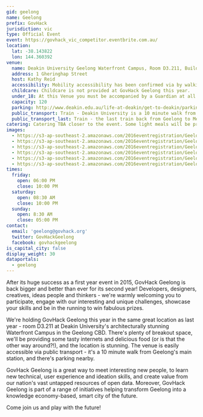 ```yaml
---
gid: geelong
name: Geelong
prefix: GovHack
jurisdiction: vic
type: Official Event
event: https://govhack_vic_competitor.eventbrite.com.au/
location:
  lat: -38.143822
  lon: 144.360392
venue:
  name: Deakin University Geelong Waterfront Campus, Room D3.211, Building D Hay Building, Level 3, Room 211
  address: 1 Gheringhap Street
  host: Kathy Reid
  accessibility: Mobility accessibility has been confirmed via by walking the route to the room without using stairs (http://www.deakin.edu.au/life-at-deakin/health-wellbeing-safety/disability-support/access). From the Gheringhap Street entrance, wheel straight ahead to security. At the elevators to the right of security, go to Level 3 (ground level is level 2). Exit the elevator, and go right. Enter the door to the right of the vending maching. Take the first right to the end of the passageway and you are at room D3.211.
  childcare: Childcare is not provided at GovHack Geelong this year.
  under_18: At this Venue you must be accompanied by a Guardian at all times.
  capacity: 120
  parking: http://www.deakin.edu.au/life-at-deakin/get-to-deakin/parking
  public_transport: Train - Deakin University is a 10 minute walk from Geelong central station, Geelong's main train station (https://ptv.vic.gov.au/route/view/1745 / https://www.vline.com.au/getattachment/892e2d02-e62c-463f-834f-b3bae129b47c/Geelong-Melbourne-(2) ) / Bus - Buses run on Saturdays and Sunday from most Geelong suburbs (https://ptv.vic.gov.au/getting-around/local-areas/view/19).
  public_transport_last: Train - the last train back from Geelong to Melbourne on Saturdays is 22:50hrs from Geelong Station. The last train back on Sundays is the 22:50hrs from Geelong Station. The last train back on Fridays is the 22:53hrs from Geelong Station. / Bus - the last buses are generally much earlier (8pm or arounds). Please check your individual bus timetable.
catering: Catering TBA closer to the event. Some light meals will be provided, but participants may need to bring some of their own snacks.
images:
  - https://s3-ap-southeast-2.amazonaws.com/2016eventregistration/Geelong/19210582349_5022205f2d_o-portrait.jpg
  - https://s3-ap-southeast-2.amazonaws.com/2016eventregistration/Geelong/19210582349_5022205f2d_o.jpg
  - https://s3-ap-southeast-2.amazonaws.com/2016eventregistration/Geelong/19241402710_e065960b04_o.jpg
  - https://s3-ap-southeast-2.amazonaws.com/2016eventregistration/Geelong/19428966485_ded39f30eb_o.jpg
  - https://s3-ap-southeast-2.amazonaws.com/2016eventregistration/Geelong/19429045765_69b9fa8dfd_o-reduced.jpg
  - https://s3-ap-southeast-2.amazonaws.com/2016eventregistration/Geelong/nathan-beattie-oculus-rift.jpg
times:
  friday:
    open: 06:00 PM
    close: 10:00 PM
  saturday:
    open: 08:30 AM
    close: 10:00 PM
  sunday:
    open: 8:30 AM
    close: 05:00 PM
contact:
  email: 'geelong@govhack.org'
  twitter: GovHackGeelong
  facebook: govhackgeelong
is_capital_city: false
display_weight: 30
dataportals:
  - geelong
---
```


After its huge success as a first year event in 2015, GovHack Geelong is back bigger and better than ever for its second year! Developers, designers, creatives, ideas people and thinkers - we're warmly welcoming you to participate, engage with our interesting and unique challenges, showcase your skills and be in the running to win fabulous prizes. 

We're holding GovHack Geelong this year in the same great location as last year - room D3.211 at Deakin University's architecturally stunning Waterfront Campus in the Geelong CBD. There's plenty of breakout space, we'll be providing some tasty internets and delicious food (or is that the other way around?!), and the location is stunning. The venue is easily accessible via public transport - it's a 10 minute walk from Geelong's main station, and there's parking nearby. 

GovHack Geelong is a great way to meet interesting new people, to learn new technical, user experience and ideation skills, and create value from our nation's vast untapped resources of open data. Moreover, GovHack Geelong is part of a range of initiatives helping transform Geelong into a knowledge economy-based, smart city of the future. 

Come join us and play with the future!